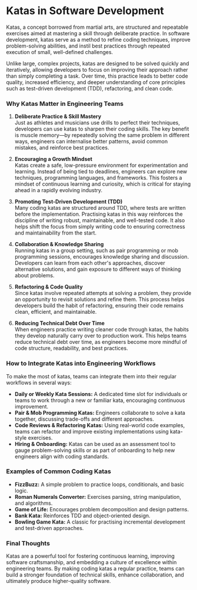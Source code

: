 # Katas in Software Development

Katas, a concept borrowed from martial arts, are structured and repeatable exercises aimed at mastering a skill through deliberate practice. In software development, katas serve as a method to refine coding techniques, improve problem-solving abilities, and instil best practices through repeated execution of small, well-defined challenges.

Unlike large, complex projects, katas are designed to be solved quickly and iteratively, allowing developers to focus on improving their approach rather than simply completing a task. Over time, this practice leads to better code quality, increased efficiency, and deeper understanding of core principles such as test-driven development (TDD), refactoring, and clean code.

### Why Katas Matter in Engineering Teams

1. **Deliberate Practice & Skill Mastery**  
   Just as athletes and musicians use drills to perfect their techniques, developers can use katas to sharpen their coding skills. The key benefit is muscle memory—by repeatedly solving the same problem in different ways, engineers can internalise better patterns, avoid common mistakes, and reinforce best practices.

2. **Encouraging a Growth Mindset**  
   Katas create a safe, low-pressure environment for experimentation and learning. Instead of being tied to deadlines, engineers can explore new techniques, programming languages, and frameworks. This fosters a mindset of continuous learning and curiosity, which is critical for staying ahead in a rapidly evolving industry.

3. **Promoting Test-Driven Development (TDD)**  
   Many coding katas are structured around TDD, where tests are written before the implementation. Practising katas in this way reinforces the discipline of writing robust, maintainable, and well-tested code. It also helps shift the focus from simply writing code to ensuring correctness and maintainability from the start.

4. **Collaboration & Knowledge Sharing**  
   Running katas in a group setting, such as pair programming or mob programming sessions, encourages knowledge sharing and discussion. Developers can learn from each other's approaches, discover alternative solutions, and gain exposure to different ways of thinking about problems.

5. **Refactoring & Code Quality**  
   Since katas involve repeated attempts at solving a problem, they provide an opportunity to revisit solutions and refine them. This process helps developers build the habit of refactoring, ensuring their code remains clean, efficient, and maintainable.

6. **Reducing Technical Debt Over Time**  
   When engineers practice writing cleaner code through katas, the habits they develop naturally carry over to production work. This helps teams reduce technical debt over time, as engineers become more mindful of code structure, readability, and best practices.

### How to Integrate Katas into Engineering Workflows

To make the most of katas, teams can integrate them into their regular workflows in several ways:

- **Daily or Weekly Kata Sessions:** A dedicated time slot for individuals or teams to work through a new or familiar kata, encouraging continuous improvement.
- **Pair & Mob Programming Katas:** Engineers collaborate to solve a kata together, discussing trade-offs and different approaches.
- **Code Reviews & Refactoring Katas:** Using real-world code examples, teams can refactor and improve existing implementations using kata-style exercises.
- **Hiring & Onboarding:** Katas can be used as an assessment tool to gauge problem-solving skills or as part of onboarding to help new engineers align with coding standards.

### Examples of Common Coding Katas

- **FizzBuzz:** A simple problem to practice loops, conditionals, and basic logic.
- **Roman Numerals Converter:** Exercises parsing, string manipulation, and algorithms.
- **Game of Life:** Encourages problem decomposition and design patterns.
- **Bank Kata:** Reinforces TDD and object-oriented design.
- **Bowling Game Kata:** A classic for practising incremental development and test-driven approaches.

### Final Thoughts

Katas are a powerful tool for fostering continuous learning, improving software craftsmanship, and embedding a culture of excellence within engineering teams. By making coding katas a regular practice, teams can build a stronger foundation of technical skills, enhance collaboration, and ultimately produce higher-quality software.
